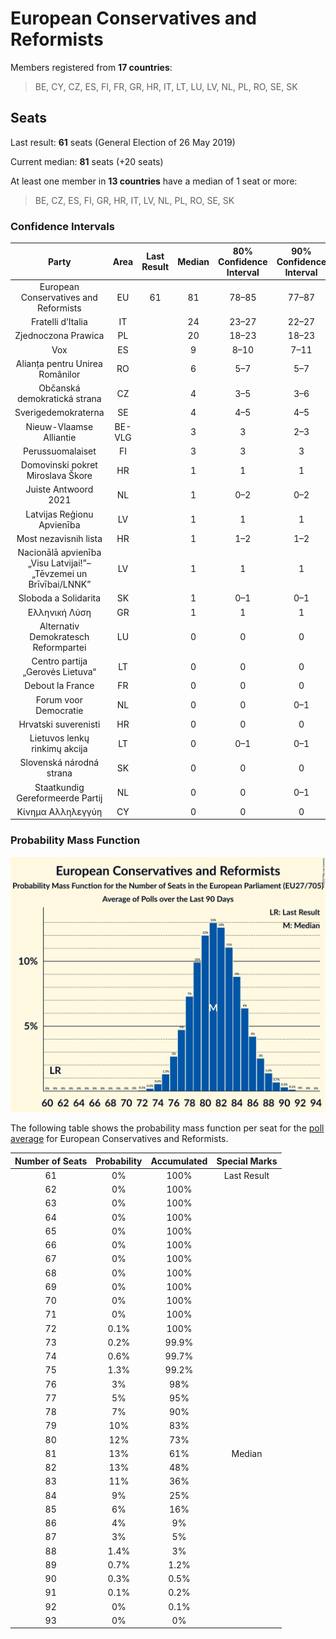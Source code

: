 # European Conservatives and Reformists

Members registered from **17 countries**:

> BE, CY, CZ, ES, FI, FR, GR, HR, IT, LT, LU, LV, NL, PL, RO, SE, SK

## Seats

Last result: **61** seats (General Election of 26 May 2019)

Current median: **81** seats (+20 seats)

At least one member in **13 countries** have a median of 1 seat or more:

> BE, CZ, ES, FI, GR, HR, IT, LV, NL, PL, RO, SE, SK

### Confidence Intervals

| Party | Area | Last Result | Median | 80% Confidence Interval | 90% Confidence Interval | 95% Confidence Interval | 99% Confidence Interval |
|:-----:|:----:|:-----------:|:------:|:-----------------------:|:-----------------------:|:-----------------------:|:-----------------------:|
| European Conservatives and Reformists | EU | 61 | 81 | 78–85 | 77–87 | 76–88 | 74–89 |
| Fratelli d’Italia | IT | | 24 | 23–27 | 22–27 | 22–28 | 21–29 |
| Zjednoczona Prawica | PL | | 20 | 18–23 | 18–23 | 18–24 | 17–24 |
| Vox | ES | | 9 | 8–10 | 7–11 | 7–11 | 7–11 |
| Alianța pentru Unirea Românilor | RO | | 6 | 5–7 | 5–7 | 5–7 | 5–8 |
| Občanská demokratická strana | CZ | | 4 | 3–5 | 3–6 | 3–6 | 3–6 |
| Sverigedemokraterna | SE | | 4 | 4–5 | 4–5 | 4–5 | 4–5 |
| Nieuw-Vlaamse Alliantie | BE-VLG | | 3 | 3 | 2–3 | 2–3 | 2–3 |
| Perussuomalaiset | FI | | 3 | 3 | 3 | 3 | 3 |
| Domovinski pokret Miroslava Škore | HR | | 1 | 1 | 1 | 1 | 1 |
| Juiste Antwoord 2021 | NL | | 1 | 0–2 | 0–2 | 0–2 | 0–2 |
| Latvijas Reģionu Apvienība | LV | | 1 | 1 | 1 | 1 | 1 |
| Most nezavisnih lista | HR | | 1 | 1–2 | 1–2 | 1–2 | 1–2 |
| Nacionālā apvienība „Visu Latvijai!”–„Tēvzemei un Brīvībai/LNNK” | LV | | 1 | 1 | 1 | 1 | 1 |
| Sloboda a Solidarita | SK | | 1 | 0–1 | 0–1 | 0–1 | 0–2 |
| Ελληνική Λύση | GR | | 1 | 1 | 1 | 0–1 | 0–1 |
| Alternativ Demokratesch Reformpartei | LU | | 0 | 0 | 0 | 0 | 0 |
| Centro partija „Gerovės Lietuva“ | LT | | 0 | 0 | 0 | 0 | 0 |
| Debout la France | FR | | 0 | 0 | 0 | 0 | 0 |
| Forum voor Democratie | NL | | 0 | 0 | 0–1 | 0–1 | 0–1 |
| Hrvatski suverenisti | HR | | 0 | 0 | 0 | 0 | 0 |
| Lietuvos lenkų rinkimų akcija | LT | | 0 | 0–1 | 0–1 | 0–1 | 0–1 |
| Slovenská národná strana | SK | | 0 | 0 | 0 | 0–1 | 0–1 |
| Staatkundig Gereformeerde Partij | NL | | 0 | 0 | 0–1 | 0–1 | 0–1 |
| Κίνημα Αλληλεγγύη | CY | | 0 | 0 | 0 | 0 | 0 |

### Probability Mass Function

![Graph with seats probability mass function not yet produced](average-2023-05-31-seats-pmf-europeanconservativesandreformists.png "Seats Probability Mass Function")

The following table shows the probability mass function per seat for the [poll average](average-2023-05-31.html) for European Conservatives and Reformists.

| Number of Seats | Probability | Accumulated | Special Marks |
|:---------------:|:-----------:|:-----------:|:-------------:|
| 61 | 0% | 100% | Last Result |
| 62 | 0% | 100% |  |
| 63 | 0% | 100% |  |
| 64 | 0% | 100% |  |
| 65 | 0% | 100% |  |
| 66 | 0% | 100% |  |
| 67 | 0% | 100% |  |
| 68 | 0% | 100% |  |
| 69 | 0% | 100% |  |
| 70 | 0% | 100% |  |
| 71 | 0% | 100% |  |
| 72 | 0.1% | 100% |  |
| 73 | 0.2% | 99.9% |  |
| 74 | 0.6% | 99.7% |  |
| 75 | 1.3% | 99.2% |  |
| 76 | 3% | 98% |  |
| 77 | 5% | 95% |  |
| 78 | 7% | 90% |  |
| 79 | 10% | 83% |  |
| 80 | 12% | 73% |  |
| 81 | 13% | 61% | Median |
| 82 | 13% | 48% |  |
| 83 | 11% | 36% |  |
| 84 | 9% | 25% |  |
| 85 | 6% | 16% |  |
| 86 | 4% | 9% |  |
| 87 | 3% | 5% |  |
| 88 | 1.4% | 3% |  |
| 89 | 0.7% | 1.2% |  |
| 90 | 0.3% | 0.5% |  |
| 91 | 0.1% | 0.2% |  |
| 92 | 0% | 0.1% |  |
| 93 | 0% | 0% |  |


